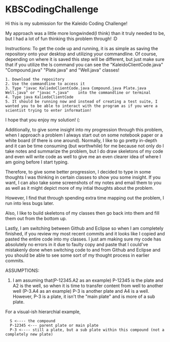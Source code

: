 # KBSCodingChallenge
Hi this is my submission for the Kaleido Coding Challenge! 

My approach was a little more longwinded(I think) than it truly needed to be, but I had a lot of fun thinking this problem through! :D

Instructions:
   To get the code up and running, it is as simple as saving the repository onto your desktop and utilizing your commandline. Of course, depending on where it is saved this step will be different, but just make sure that if you utilize the ls command you can see the "KaleidoClientCode.java" "Compound.java" "Plate.java" and "Well.java" classes! 
    
    1. Download the repository 
    2. Use the commandline to access it
    3. Type "javac KaliedoClientCode.java Compound.java Plate.java Well.java" or "javac *.java"    into the commandline or terminal 
    4. Type java KaliedoClientCode 
    5. It should be running now and instead of creating a test suite, I wanted you to be able to interact with the program as if you were a scientist trying to enter information!
    
 I hope that you enjoy my solution! (: 
 
 
  Additionally, to give some insight into my progression through this problem, when I approach a problem I always start out on some notebook paper or a white board (if there is one around). Normally, I like to go pretty in-depth and it can be time consuming (but worthwhile) for me because not only do I take notes and summarize the problem, but I do draw skeletons of my code and even will write code as well to give me an even clearer idea of where I am going before I start typing. 
  
 Therefore, to give some better progression, I decided to type in some thoughts I was thinking in certain classes to show you some insight. If you want, I can also take some screenshots of my notes and email them to you as well as it might depict more of my intial thoughts about the problem. 
  
  However, I find that through spending extra time mapping out the problem, I run into less bugs later. 
  
  Also, I like to build skeletons of my classes then go back into them and fill them out from the bottom up. 
  
  Lastly, I am switching between Github and Eclipse so when I am completely finished, if you review my most recent commits and it looks like I copied and pasted the entire code into my classes. I just am making sure my code has absolutely no errors in it due to faulty copy and paste that I could've mistakenly done when switching code to and from Github and Eclipse and you should be able to see some sort of my thought process in earlier commits.
 
 ASSUMPTIONS:
 1. I am assuming that(P-12345.A2 as an example) P-12345 is the plate and A2 is the well, so when it is time to transfer content from well to another well (P-3.A4 as an example) P-3 is another plate and A4 is a well. However, P-3 is a plate, it isn't the "main plate" and is more of a sub plate. 
 
   For a visual-ish hierarchial example, 
   
      S <---- the compound
      P-12345 <--- parent plate or main plate
      P-3 <---- still a plate, but a sub plate within this compound (not a completely new plate)
